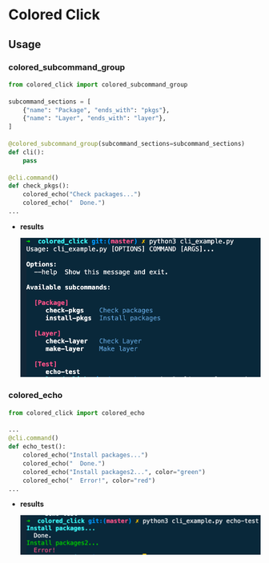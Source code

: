 # Colored Click


## Usage

### colored_subcommand_group
```python
from colored_click import colored_subcommand_group

subcommand_sections = [
    {"name": "Package", "ends_with": "pkgs"},
    {"name": "Layer", "ends_with": "layer"},
]

@colored_subcommand_group(subcommand_sections=subcommand_sections)
def cli():
    pass

@cli.command()
def check_pkgs():
    colored_echo("Check packages...")
    colored_echo("  Done.")
...
```
* **results**
  
    <img src="./images/colored_subcommand_group.png" width="500" height="">

### colored_echo
```python
from colored_click import colored_echo

...
@cli.command()
def echo_test():
    colored_echo("Install packages...")
    colored_echo("  Done.")
    colored_echo("Install packages2...", color="green")
    colored_echo("  Error!", color="red")
...
```
* **results**
  
  <img src="./images/colored_echo.png" width="500" height="">